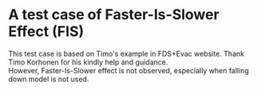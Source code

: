 # A test case of Faster-Is-Slower Effect (FIS)
This test case is based on Timo's example in FDS+Evac website.  Thank Timo Korhonen for his kindly help and guidance.  
However, Faster-Is-Slower effect is not observed, especially when falling down model is not used.  
